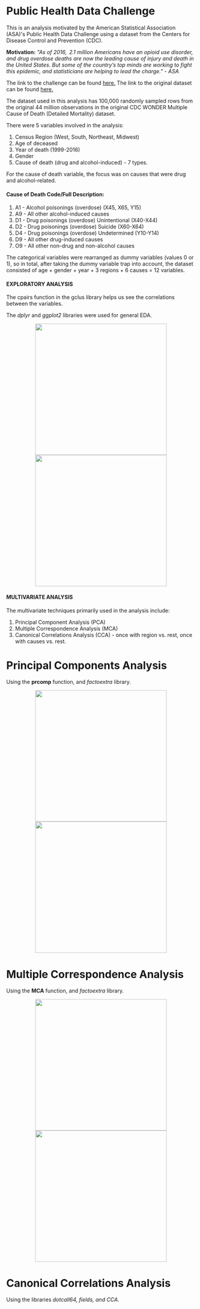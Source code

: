 # Public Health Data Challenge

This is an analysis motivated by the American Statistical Association (ASA)'s Public Health Data Challenge using a dataset from the Centers for Disease Control and Prevention (CDC).

**Motivation:** *"As of 2016,  2.1 million Americans have an opioid use disorder, and drug overdose deaths are now the leading cause of injury and death in the United States. But some of the country’s top minds are working to fight this epidemic, and statisticians are helping to lead the charge." - ASA*

The link to the challenge can be found [here.](https://thisisstatistics.org/public-health-data-challenge/)
The link to the original dataset can be found [here.](https://wonder.cdc.gov/mcd.html)

The dataset used in this analysis has 100,000 randomly sampled rows from the original 44 million observations in the original CDC WONDER Multiple Cause of Death (Detailed Mortality) dataset. 

There were 5 variables involved in the analysis: 
  1. Census Region (West, South, Northeast, Midwest) 
  2. Age of deceased
  3. Year of death (1999-2016)
  4. Gender
  5. Cause of death (drug and alcohol-induced) - 7 types.
  
For the cause of death variable, the focus was on causes that were drug and alcohol-related. 

#### Cause of Death Code/Full Description:
  1. A1 - Alcohol poisonings (overdose) (X45, X65, Y15)
  2. A9 - All other alcohol-induced causes
  3. D1 - Drug poisonings (overdose) Unintentional (X40-X44)
  4. D2 - Drug poisonings (overdose) Suicide (X60-X64) 
  5. D4 - Drug poisonings (overdose) Undetermined (Y10-Y14)
  6. D9 - All other drug-induced causes
  7. O9 - All other non-drug and non-alcohol causes

The categorical variables were rearranged as dummy variables (values 0 or 1), so in total, after taking the dummy variable trap into account, the dataset consisted of age + gender + year + 3 regions + 6 causes = 12 variables.

#### EXPLORATORY ANALYSIS

The cpairs function in the gclus library helps us see the correlations between the variables.

The *dplyr* and *ggplot2* libraries were used for general EDA.

<p align="center">
  <img src="https://user-images.githubusercontent.com/32057260/53530762-ee6f9c80-3abe-11e9-950c-e54678461391.png" width="350">
  <img src="https://user-images.githubusercontent.com/32057260/53530859-4a3a2580-3abf-11e9-9bf1-b95d1952db05.png" width="350">
</p>

#### MULTIVARIATE ANALYSIS

The multivariate techniques primarily used in the analysis include:
  1. Principal Component Analysis (PCA) 
  2. Multiple Correspondence Analysis (MCA)
  3. Canonical Correlations Analysis (CCA) - once with region vs. rest, once with causes vs. rest.

# Principal Components Analysis

Using the **prcomp** function, and *factoextra* library.

<p align="center">
  <img src="https://user-images.githubusercontent.com/32057260/53532583-6771f280-3ac5-11e9-94cf-ce06c6afe22b.png" width="350">
  <img src="https://user-images.githubusercontent.com/32057260/53532586-69d44c80-3ac5-11e9-81e8-50351839d25e.png" width="350">
</p>

# Multiple Correspondence Analysis

Using the **MCA** function, and *factoextra* library.

<p align="center">
  <img src="https://user-images.githubusercontent.com/32057260/53533018-25e24700-3ac7-11e9-9383-1d68010b8e64.png" width="350">
  <img src="https://user-images.githubusercontent.com/32057260/53533017-25e24700-3ac7-11e9-9dbf-bcb0a1758e26.png" width="350">
</p>


# Canonical Correlations Analysis

Using the libraries *dotcall64, fields, and CCA*.
